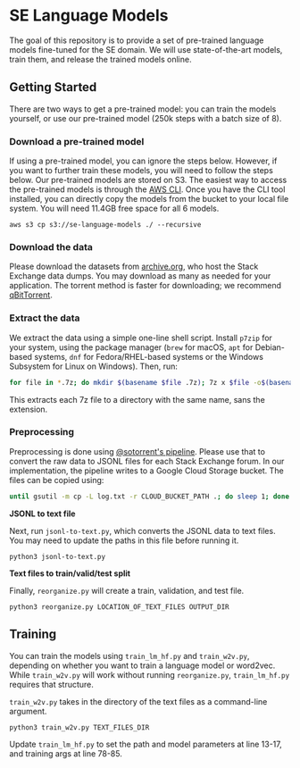 # SE Language Models

The goal of this repository is to provide a set of pre-trained language models fine-tuned for the SE domain. We
will use state-of-the-art models, train them, and release the trained models online.


## Getting Started

There are two ways to get a pre-trained model: you can train the models yourself, or use our pre-trained model (250k steps with a batch size of 8).

### Download a pre-trained model

If using a pre-trained model, you can ignore the steps below. However, if you want to further train these models, you will need to follow the steps below. Our pre-trained models are stored on S3. The easiest way to access the pre-trained models is through the [AWS CLI](https://docs.aws.amazon.com/cli/latest/userguide/getting-started-install.html). Once you have the CLI tool installed, you can directly copy the models from the bucket to your local file system. You will need 11.4GB free space for all 6 models.

```
aws s3 cp s3://se-language-models ./ --recursive
```

### Download the data

Please download the datasets from [archive.org](https://archive.org/download/stackexchange), who host the Stack Exchange data dumps. You may download as many as needed for your application. The torrent method is faster for downloading; we recommend [qBitTorrent](https://www.qbittorrent.org/download.php).

### Extract the data

We extract the data using a simple one-line shell script. Install `p7zip` for your system, using the package manager (`brew` for macOS, `apt` for Debian-based systems, `dnf` for Fedora/RHEL-based systems or the Windows Subsystem for Linux on Windows). Then, run:

```sh
for file in *.7z; do mkdir $(basename $file .7z); 7z x $file -o$(basename $file .7z); done
```

This extracts each 7z file to a directory with the same name, sans the extension.

### Preprocessing

Preprocessing is done using [@sotorrent's pipeline](https://github.com/sotorrent/preprocessing-pipeline/). Please use that to convert the raw data to JSONL files for each Stack Exchange forum. In our implementation, the pipeline writes to a Google Cloud Storage bucket. The files can be copied using:

```sh
until gsutil -m cp -L log.txt -r CLOUD_BUCKET_PATH .; do sleep 1; done 
```

**JSONL to text file**

Next, run `jsonl-to-text.py`, which converts the JSONL data to text files. You may need to update the paths in this file before running it.

```
python3 jsonl-to-text.py
```

**Text files to train/valid/test split**

Finally, `reorganize.py` will create a train, validation, and test file.

```
python3 reorganize.py LOCATION_OF_TEXT_FILES OUTPUT_DIR
```

## Training

You can train the models using `train_lm_hf.py` and `train_w2v.py`, depending on whether you want to train a language model or word2vec. While `train_w2v.py` will work without running `reorganize.py`, `train_lm_hf.py` requires that structure. 

`train_w2v.py` takes in the directory of the text files as a command-line argument.

```
python3 train_w2v.py TEXT_FILES_DIR
```

Update `train_lm_hf.py` to set the path and model parameters at line 13-17, and training args at line 78-85.
